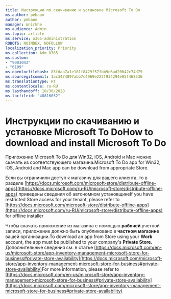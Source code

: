 ```yaml
---
title: Инструкции по скачиванию и установке Microsoft To Do
ms.author: pebaum
author: pebaum
manager: mnirkhe
ms.audience: Admin
ms.topic: article
ms.service: o365-administration
ROBOTS: NOINDEX, NOFOLLOW
localization_priority: Priority
ms.collection: Adm_O365
ms.custom:
- "9003043"
- "6109"
ms.openlocfilehash: 83fdaa7a1e181f8429f57fbb9e6ad20642c74d79
ms.sourcegitcommit: 1ac3474897abb7c4969e222f934294e05f468536
ms.translationtype: HT
ms.contentlocale: ru-RU
ms.lasthandoff: 10/30/2020
ms.locfileid: "48816032"
---
```

# <a name="how-to-download-and-install-microsoft-to-do"></a><span data-ttu-id="dd96c-102">Инструкции по скачиванию и установке Microsoft To Do</span><span class="sxs-lookup"><span data-stu-id="dd96c-102">How to download and install Microsoft To Do</span></span>

<span data-ttu-id="dd96c-103">Приложение Microsoft To Do для Win32, iOS, Android и Mac можно скачать из соответствующего магазина.</span><span class="sxs-lookup"><span data-stu-id="dd96c-103">Microsoft To Do app for Win32, iOS, Android and Mac app can be download from appropriate Store.</span></span>

<span data-ttu-id="dd96c-104">Если вы ограничили доступ к магазину для вашего клиента, то в разделе [https://docs.microsoft.com/microsoft-store/distribute-offline-apps](https://docs.microsoft.com/ru-RU/microsoft-store/distribute-offline-apps) приведены сведения об автономном установщике</span><span class="sxs-lookup"><span data-stu-id="dd96c-104">If you have restricted Store access for your tenant, please refer to [https://docs.microsoft.com/microsoft-store/distribute-offline-apps](https://docs.microsoft.com/ru-RU/microsoft-store/distribute-offline-apps) for offline installer</span></span>

<span data-ttu-id="dd96c-105">Чтобы скачать приложение из магазина с помощью **рабочей** учетной записи, приложение должно быть опубликовано в **частном магазине** вашей организации.</span><span class="sxs-lookup"><span data-stu-id="dd96c-105">To download an app from Store using your **Work** account, the app must be published to your company's **Private Store.**</span></span> <span data-ttu-id="dd96c-106">Дополнительные сведения см. в статье [https://docs.microsoft.com/en-us/microsoft-store/app-inventory-management-microsoft-store-for-business#private-store-availability](https://docs.microsoft.com/microsoft-store/app-inventory-management-microsoft-store-for-business#private-store-availability)</span><span class="sxs-lookup"><span data-stu-id="dd96c-106">For more information, please refer to [https://docs.microsoft.com/en-us/microsoft-store/app-inventory-management-microsoft-store-for-business#private-store-availability](https://docs.microsoft.com/microsoft-store/app-inventory-management-microsoft-store-for-business#private-store-availability)</span></span>